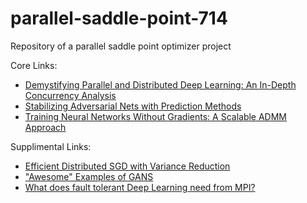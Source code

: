 # parallel-saddle-point-714
Repository of a parallel saddle point optimizer project


Core Links:
- [Demystifying Parallel and Distributed Deep Learning: An In-Depth Concurrency Analysis](https://arxiv.org/pdf/1802.09941.pdf)
- [Stabilizing Adversarial Nets with Prediction Methods](https://openreview.net/pdf?id=Skj8Kag0Z)
- [Training Neural Networks Without Gradients: A Scalable ADMM Approach](https://arxiv.org/pdf/1605.02026.pdf)

Supplimental Links:
- [Efficient Distributed SGD with Variance Reduction](https://arxiv.org/pdf/1512.02970.pdf)
- ["Awesome" Examples of GANS](https://github.com/nashory/gans-awesome-applications)
- [What does fault tolerant Deep Learning need from MPI?](https://arxiv.org/pdf/1709.03316.pdf)
